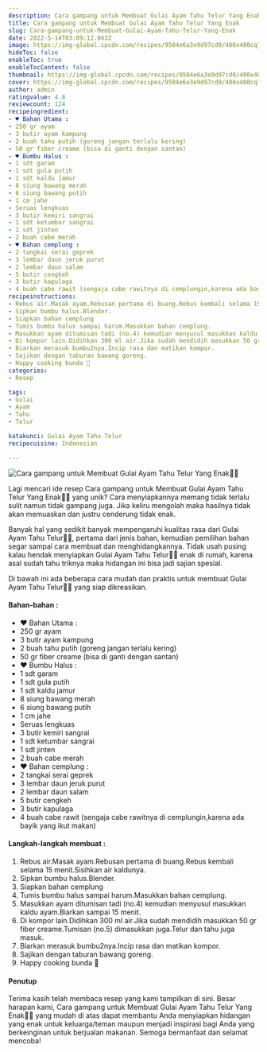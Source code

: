 ```yaml
---
description: Cara gampang untuk Membuat Gulai Ayam Tahu Telur Yang Enak"
title: Cara gampang untuk Membuat Gulai Ayam Tahu Telur Yang Enak
slug: Cara-gampang-untuk-Membuat-Gulai-Ayam-Tahu-Telur-Yang-Enak
date: 2022-5-14T03:09:12.063Z
image: https://img-global.cpcdn.com/recipes/9504e6a3e9d97cd0/400x400cq70/photo.jpg
hideToc: false
enableToc: true
enableTocContent: false
thumbnail: https://img-global.cpcdn.com/recipes/9504e6a3e9d97cd0/400x400cq70/photo.jpg
cover: https://img-global.cpcdn.com/recipes/9504e6a3e9d97cd0/400x400cq70/photo.jpg
author: admin
ratingvalue: 4.8
reviewcount: 124
recipeingredient:
- ♥️ Bahan Utama :
- 250 gr ayam
- 3 butir ayam kampung
- 2 buah tahu putih (goreng jangan terlalu kering)
- 50 gr fiber creame (bisa di ganti dengan santan)
- ♥️ Bumbu Halus :
- 1 sdt garam
- 1 sdt gula putih
- 1 sdt kaldu jamur
- 8 siung bawang merah
- 6 siung bawang putih
- 1 cm jahe
- Seruas lengkuas
- 3 butir kemiri sangrai
- 1 sdt ketumbar sangrai
- 1 sdt jinten
- 2 buah cabe merah
- ♥️ Bahan cemplung :
- 2 tangkai serai geprek
- 3 lembar daun jeruk purut
- 2 lembar daun salam
- 5 butir cengkeh
- 3 butir kapulaga
- 4 buah cabe rawit (sengaja cabe rawitnya di cemplungin,karena ada bayik yang ikut makan)
recipeinstructions:
- Rebus air.Masak ayam.Rebusan pertama di buang.Rebus kembali selama 15 menit.Sisihkan air kaldunya.
- Sipkan bumbu halus.Blender.
- Siapkan bahan cemplung
- Tumis bumbu halus sampai harum.Masukkan bahan cemplung.
- Masukkan ayam ditumisan tadi (no.4) kemudian menyusul masukkan kaldu ayam.Biarkan sampai 15 menit.
- Di kompor lain.Didihkan 300 ml air.Jika sudah mendidih masukkan 50 gr fiber creame.Tumisan (no.5) dimasukkan juga.Telur dan tahu juga masuk.
- Biarkan merasuk bumbu2nya.Incip rasa dan matikan kompor.
- Sajikan dengan taburan bawang goreng.
- Happy cooking bunda 💞
categories:
- Resep

tags:
- Gulai
- Ayam
- Tahu
- Telur

katakunci: Gulai Ayam Tahu Telur
recipecuisine: Indonesian

---
```


![Cara gampang untuk Membuat Gulai Ayam Tahu Telur Yang Enak👩‍🍳](https://img-global.cpcdn.com/recipes/9504e6a3e9d97cd0/400x400cq70/photo.jpg)

Lagi mencari ide resep Cara gampang untuk Membuat Gulai Ayam Tahu Telur Yang Enak👩‍🍳 yang unik? Cara menyiapkannya memang tidak terlalu sulit namun tidak gampang juga. Jika keliru mengolah maka hasilnya tidak akan memuaskan dan justru cenderung tidak enak.

Banyak hal yang sedikit banyak mempengaruhi kualitas rasa dari Gulai Ayam Tahu Telur👩‍🍳, pertama dari jenis bahan, kemudian pemilihan bahan segar sampai cara membuat dan menghidangkannya. Tidak usah pusing kalau hendak menyiapkan Gulai Ayam Tahu Telur👩‍🍳 enak di rumah, karena asal sudah tahu triknya maka hidangan ini bisa jadi sajian spesial.

Di bawah ini ada beberapa cara mudah dan praktis untuk membuat Gulai Ayam Tahu Telur👩‍🍳 yang siap dikreasikan.

<!--inarticleads1-->

#### Bahan-bahan :

- ♥️ Bahan Utama :
- 250 gr ayam
- 3 butir ayam kampung
- 2 buah tahu putih (goreng jangan terlalu kering)
- 50 gr fiber creame (bisa di ganti dengan santan)
- ♥️ Bumbu Halus :
- 1 sdt garam
- 1 sdt gula putih
- 1 sdt kaldu jamur
- 8 siung bawang merah
- 6 siung bawang putih
- 1 cm jahe
- Seruas lengkuas
- 3 butir kemiri sangrai
- 1 sdt ketumbar sangrai
- 1 sdt jinten
- 2 buah cabe merah
- ♥️ Bahan cemplung :
- 2 tangkai serai geprek
- 3 lembar daun jeruk purut
- 2 lembar daun salam
- 5 butir cengkeh
- 3 butir kapulaga
- 4 buah cabe rawit (sengaja cabe rawitnya di cemplungin,karena ada bayik yang ikut makan)

<!--inarticleads2-->

#### Langkah-langkah membuat :

1. Rebus air.Masak ayam.Rebusan pertama di buang.Rebus kembali selama 15 menit.Sisihkan air kaldunya.
1. Sipkan bumbu halus.Blender.
1. Siapkan bahan cemplung
1. Tumis bumbu halus sampai harum.Masukkan bahan cemplung.
1. Masukkan ayam ditumisan tadi (no.4) kemudian menyusul masukkan kaldu ayam.Biarkan sampai 15 menit.
1. Di kompor lain.Didihkan 300 ml air.Jika sudah mendidih masukkan 50 gr fiber creame.Tumisan (no.5) dimasukkan juga.Telur dan tahu juga masuk.
1. Biarkan merasuk bumbu2nya.Incip rasa dan matikan kompor.
1. Sajikan dengan taburan bawang goreng.
1. Happy cooking bunda 💞

#### Penutup

Terima kasih telah membaca resep yang kami tampilkan di sini. Besar harapan kami, Cara gampang untuk Membuat Gulai Ayam Tahu Telur Yang Enak👩‍🍳 yang mudah di atas dapat membantu Anda menyiapkan hidangan yang enak untuk keluarga/teman maupun menjadi inspirasi bagi Anda yang berkeinginan untuk berjualan makanan. Semoga bermanfaat dan selamat mencoba!